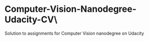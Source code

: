 # Computer-Vision-Nanodegree-Udacity-CV\
Solution to assignments for Computer Vision nanodegree on Udacity
